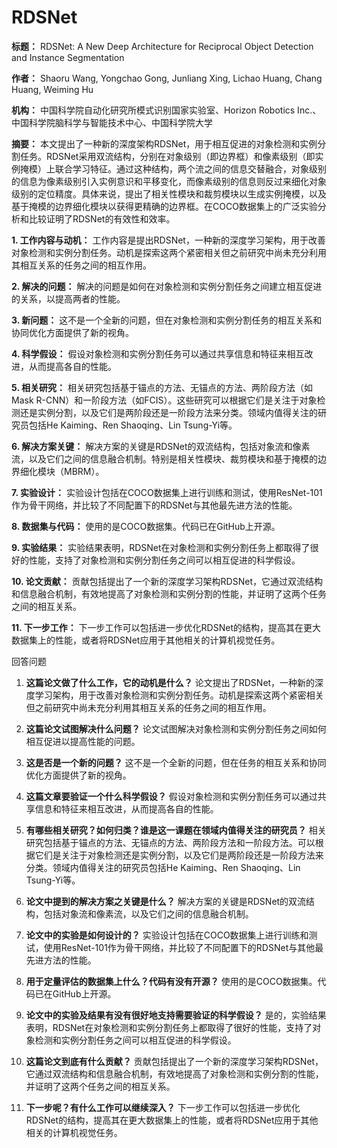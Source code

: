 # RDSNet

**标题：** RDSNet: A New Deep Architecture for Reciprocal Object Detection and Instance Segmentation

**作者：** Shaoru Wang, Yongchao Gong, Junliang Xing, Lichao Huang, Chang Huang, Weiming Hu

**机构：** 中国科学院自动化研究所模式识别国家实验室、Horizon Robotics Inc.、中国科学院脑科学与智能技术中心、中国科学院大学

**摘要：**
本文提出了一种新的深度架构RDSNet，用于相互促进的对象检测和实例分割任务。RDSNet采用双流结构，分别在对象级别（即边界框）和像素级别（即实例掩模）上联合学习特征。通过这种结构，两个流之间的信息交替融合，对象级别的信息为像素级别引入实例意识和平移变化，而像素级别的信息则反过来细化对象级别的定位精度。具体来说，提出了相关性模块和裁剪模块以生成实例掩模，以及基于掩模的边界细化模块以获得更精确的边界框。在COCO数据集上的广泛实验分析和比较证明了RDSNet的有效性和效率。

**1. 工作内容与动机：**
工作内容是提出RDSNet，一种新的深度学习架构，用于改善对象检测和实例分割任务。动机是探索这两个紧密相关但之前研究中尚未充分利用其相互关系的任务之间的相互作用。

**2. 解决的问题：**
解决的问题是如何在对象检测和实例分割任务之间建立相互促进的关系，以提高两者的性能。

**3. 新问题：**
这不是一个全新的问题，但在对象检测和实例分割任务的相互关系和协同优化方面提供了新的视角。

**4. 科学假设：**
假设对象检测和实例分割任务可以通过共享信息和特征来相互改进，从而提高各自的性能。

**5. 相关研究：**
相关研究包括基于锚点的方法、无锚点的方法、两阶段方法（如Mask R-CNN）和一阶段方法（如FCIS）。这些研究可以根据它们是关注于对象检测还是实例分割，以及它们是两阶段还是一阶段方法来分类。领域内值得关注的研究员包括He Kaiming、Ren Shaoqing、Lin Tsung-Yi等。

**6. 解决方案关键：**
解决方案的关键是RDSNet的双流结构，包括对象流和像素流，以及它们之间的信息融合机制。特别是相关性模块、裁剪模块和基于掩模的边界细化模块（MBRM）。

**7. 实验设计：**
实验设计包括在COCO数据集上进行训练和测试，使用ResNet-101作为骨干网络，并比较了不同配置下的RDSNet与其他最先进方法的性能。

**8. 数据集与代码：**
使用的是COCO数据集。代码已在GitHub上开源。

**9. 实验结果：**
实验结果表明，RDSNet在对象检测和实例分割任务上都取得了很好的性能，支持了对象检测和实例分割任务之间可以相互促进的科学假设。

**10. 论文贡献：**
贡献包括提出了一个新的深度学习架构RDSNet，它通过双流结构和信息融合机制，有效地提高了对象检测和实例分割的性能，并证明了这两个任务之间的相互关系。

**11. 下一步工作：**
下一步工作可以包括进一步优化RDSNet的结构，提高其在更大数据集上的性能，或者将RDSNet应用于其他相关的计算机视觉任务。

 回答问题

1. **这篇论文做了什么工作，它的动机是什么？**
   论文提出了RDSNet，一种新的深度学习架构，用于改善对象检测和实例分割任务。动机是探索这两个紧密相关但之前研究中尚未充分利用其相互关系的任务之间的相互作用。

2. **这篇论文试图解决什么问题？**
   论文试图解决对象检测和实例分割任务之间如何相互促进以提高性能的问题。

3. **这是否是一个新的问题？**
   这不是一个全新的问题，但在任务的相互关系和协同优化方面提供了新的视角。

4. **这篇文章要验证一个什么科学假设？**
   假设对象检测和实例分割任务可以通过共享信息和特征来相互改进，从而提高各自的性能。

5. **有哪些相关研究？如何归类？谁是这一课题在领域内值得关注的研究员？**
   相关研究包括基于锚点的方法、无锚点的方法、两阶段方法和一阶段方法。可以根据它们是关注于对象检测还是实例分割，以及它们是两阶段还是一阶段方法来分类。领域内值得关注的研究员包括He Kaiming、Ren Shaoqing、Lin Tsung-Yi等。

6. **论文中提到的解决方案之关键是什么？**
   解决方案的关键是RDSNet的双流结构，包括对象流和像素流，以及它们之间的信息融合机制。

7. **论文中的实验是如何设计的？**
   实验设计包括在COCO数据集上进行训练和测试，使用ResNet-101作为骨干网络，并比较了不同配置下的RDSNet与其他最先进方法的性能。

8. **用于定量评估的数据集上什么？代码有没有开源？**
   使用的是COCO数据集。代码已在GitHub上开源。

9. **论文中的实验及结果有没有很好地支持需要验证的科学假设？**
   是的，实验结果表明，RDSNet在对象检测和实例分割任务上都取得了很好的性能，支持了对象检测和实例分割任务之间可以相互促进的科学假设。

10. **这篇论文到底有什么贡献？**
    贡献包括提出了一个新的深度学习架构RDSNet，它通过双流结构和信息融合机制，有效地提高了对象检测和实例分割的性能，并证明了这两个任务之间的相互关系。

11. **下一步呢？有什么工作可以继续深入？**
    下一步工作可以包括进一步优化RDSNet的结构，提高其在更大数据集上的性能，或者将RDSNet应用于其他相关的计算机视觉任务。